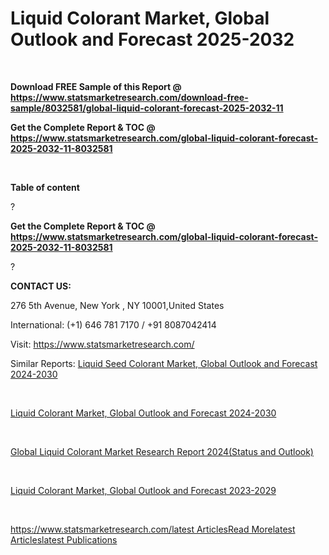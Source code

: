 <h1>Liquid Colorant Market, Global Outlook and Forecast 2025-2032</h1><br/><p><strong>Download FREE Sample of this Report @ <a href="https://www.statsmarketresearch.com/download-free-sample/8032581/global-liquid-colorant-forecast-2025-2032-11">https://www.statsmarketresearch.com/download-free-sample/8032581/global-liquid-colorant-forecast-2025-2032-11</a></strong></p>
 
 
 
 <div><b>Get the Complete Report & TOC @ <a href="https://www.statsmarketresearch.com/global-liquid-colorant-forecast-2025-2032-11-8032581">https://www.statsmarketresearch.com/global-liquid-colorant-forecast-2025-2032-11-8032581</a></b></div>
 
 
 
 <p><br />
 
 <b>Table of content</b></p>
 
 
 
 <p>? </p>
 
 
 
 <div><b>Get the Complete Report & TOC @ <a href="https://www.statsmarketresearch.com/global-liquid-colorant-forecast-2025-2032-11-8032581">https://www.statsmarketresearch.com/global-liquid-colorant-forecast-2025-2032-11-8032581</a></b></div>
 
 
 
 <p>? </p>
 
 
 
 <p><b>CONTACT US:</b><br />
 
 276 5th Avenue, New York , NY 10001,United States<br />
 
 International: (+1) 646 781 7170 / +91 8087042414<br />
 
 Visit: <a href="https://www.statsmarketresearch.com/">https://www.statsmarketresearch.com/</a><br />
 
 Similar Reports: <a href="https://www.statsmarketresearch.com/global-liquid-colorant-forecast-2025-2032-11-8032581">Liquid Seed Colorant Market, Global Outlook and Forecast 2024-2030</a><br />
 
 <br />
 
 <a href="https://www.statsmarketresearch.com/global-liquid-colorant-forecast-2025-2032-11-8032581">Liquid Colorant Market, Global Outlook and Forecast 2024-2030</a><br />
 
 <br />
 
 <a href="https://www.statsmarketresearch.com/global-liquid-colorant-forecast-2025-2032-11-8032581">Global Liquid Colorant Market Research Report 2024(Status and Outlook)</a><br />
 
 <br />
 
 <a href="https://www.statsmarketresearch.com/global-liquid-colorant-forecast-2025-2032-11-8032581">Liquid Colorant Market, Global Outlook and Forecast 2023-2029</a><br />
 
 <br />
 
 <a href="https://gyeongbokgung.com">https://www.statsmarketresearch.com/</a><a href="https://hallyeomaritime.com">latest Articles</a><a href="https://jingwansa.com">Read More</a><a href="https://nguoiviet.jp/">latest Articles</a><a href="https://www.intelmarketresearch.com/">latest Publications</a></p>